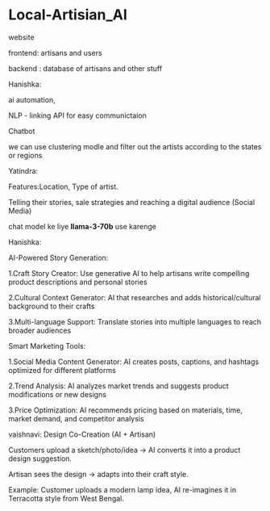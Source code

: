 # Local-Artisian_AI

website

frontend:  artisans and users


backend :   database of artisans and other stuff

Hanishka:


ai automation,


NLP - linking API for easy communictaion


Chatbot


we can use clustering modle and filter out the artists according to the states or regions



Yatindra:


Features:Location, Type of artist.


Telling their  stories, sale strategies and reaching a digital audience (Social Media)


chat model ke liye **llama-3-70b** use karenge



Hanishka:


AI-Powered Story Generation:


1.Craft Story Creator: Use generative AI to help artisans write compelling product descriptions and personal stories


2.Cultural Context Generator: AI that researches and adds historical/cultural background to their crafts


3.Multi-language Support: Translate stories into multiple languages to reach broader audiences





Smart Marketing Tools:


1.Social Media Content Generator: AI creates posts, captions, and hashtags optimized for different platforms


2.Trend Analysis: AI analyzes market trends and suggests product modifications or new designs


3.Price Optimization: AI recommends pricing based on materials, time, market demand, and competitor analysis

vaishnavi:
Design Co-Creation (AI + Artisan)

Customers upload a sketch/photo/idea → AI converts it into a product design suggestion.

Artisan sees the design → adapts into their craft style.

Example: Customer uploads a modern lamp idea, AI re-imagines it in Terracotta style from West Bengal.



